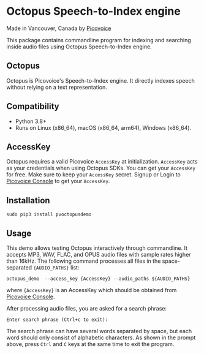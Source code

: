 # Octopus Speech-to-Index engine

Made in Vancouver, Canada by [Picovoice](https://picovoice.ai)

This package contains commandline program for indexing and searching inside audio files using Octopus Speech-to-Index engine.

## Octopus

Octopus is Picovoice's Speech-to-Index engine. It directly indexes speech without relying on a text representation.

## Compatibility

- Python 3.8+
- Runs on Linux (x86_64), macOS (x86_64, arm64), Windows (x86_64).

## AccessKey

Octopus requires a valid Picovoice `AccessKey` at initialization. `AccessKey` acts as your credentials when using Octopus SDKs.
You can get your `AccessKey` for free. Make sure to keep your `AccessKey` secret.
Signup or Login to [Picovoice Console](https://console.picovoice.ai/) to get your `AccessKey`.

## Installation

```console
sudo pip3 install pvoctopusdemo
```

## Usage

This demo allows testing Octopus interactively through commandline. It accepts MP3, WAV, FLAC, and OPUS audio files with sample rates higher than 16kHz. The following command processes all files in the space-separated `{AUDIO_PATHS}` list:

```console
octopus_demo  --access_key {AccessKey} --audio_paths ${AUDIO_PATHS}
```
where `{AccessKey}` is an AccessKey which should be obtained from [Picovoice Console](https://console.picovoice.ai/).

After processing audio files, you are asked for a search phrase:

```console
Enter search phrase (Ctrl+c to exit):
```

The search phrase can have several words separated by space, but each word should only consist of alphabetic characters. As shown in the prompt above, press `Ctrl` and `C` keys at the same time to exit the program.

